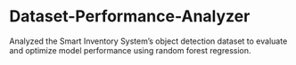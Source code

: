 # Dataset-Performance-Analyzer
Analyzed the Smart Inventory System’s object detection dataset to evaluate and optimize model performance using random forest regression.
